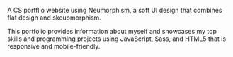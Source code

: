 A CS portflio website using Neumorphism, a soft UI design that combines flat design and skeuomorphism. 

This portfolio provides information about myself and showcases my top skills and programming projects using JavaScript, Sass, and HTML5 that is responsive and mobile-friendly.
